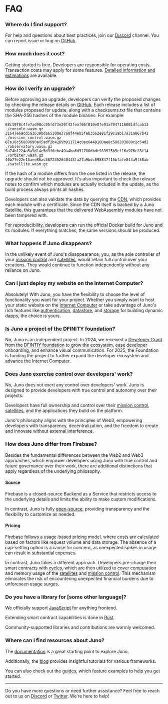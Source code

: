 # FAQ

### Where do I find support?

For help and questions about best practices, join our [Discord](https://discord.gg/wHZ57Z2RAG) channel. You can report issue or bug on [GitHub](https://github.com/junobuild/juno).

### How much does it cost?

Getting started is free. Developers are responsible for operating costs. Transaction costs may apply for some features. [Detailed information and estimations](./pricing.md) are available.

### How do I verify an upgrade?

Before approving an upgrade, developers can verify the proposed changes by checking the release details on [GitHub](https://github.com/junobuild/juno/releases). Each release includes a list of modules proposed for update, along with a checksums.txt file that contains the SHA-256 hashes of the module binaries. For example:

```
68c1978c4fe7ad98cc95fd73e20f42feaf66f010e8fe91a7047116001dfcab13  ./console.wasm.gz
31647e69cd5a3639bda65300e37a8f44eb5feb3562e81f29c1ab17a31a867b42  ./mission_control.wasm.gz
87a18c56889690a05adf2b4289b911714c0ac6449108ae0c588203680c2c54d2  ./observatory.wasm.gz
5a74b1224a5a5d14e5d9f0ebe49a4ba6d51780dbde983525b5ef16a976c28f14  ./orbiter.wasm.gz
40b77e22e13aee86ac3872352640443fa27a9bdc098847f15bfafe844a9f58ab  ./satellite.wasm.gz
```

If the hash of a module differs from the one listed in the release, the upgrade should not be approved. It's also important to check the release notes to confirm which modules are actually included in the update, as the build process always prints all hashes.

Developers can also validate the data by querying the [CDN](https://github.com/junobuild/cdn), which provides each module with a certificate. Since the CDN itself is backed by a Juno Satellite, this guarantees that the delivered WebAssembly modules have not been tampered with.

For reproducibility, developers can run the official Docker build for Juno and its modules. If everything matches, the same versions should be produced.

### What happens if Juno disappears?

In the unlikely event of Juno's disappearance, you, as the sole controller of your [mission control] and [satellites], would retain full control over your creations. They would continue to function independently without any reliance on Juno.

### Can I just deploy my website on the Internet Computer?

Absolutely! With Juno, you have the flexibility to choose the level of functionality you want for your project. Whether you simply want to host your static website on the [Internet Computer] or take advantage of Juno's rich features like [authentication](build/authentication/index.md), [datastore](./build/datastore/index.md), and [storage](./build/storage/index.md) for building dynamic dapps, the choice is yours.

### Is Juno a project of the DFINITY foundation?

No, Juno is an independent project. In 2024, we received a [Developer Grant](https://dfinity.org/grants/) from the [DFINTIY foundation](https://dfinity.org) to grow the ecosystem, ease developer onboarding, and enhance visual communication. For 2025, the Foundation is funding the project to further expand the developer ecosystem and advance the Internet Computer.

### Does Juno exercise control over developers' work?

No, Juno does not exert any control over developers' work. Juno is designed to provide developers with true control and autonomy over their projects.

Developers have full ownership and control over their [mission control], [satellites], and the applications they build on the platform.

Juno's philosophy aligns with the principles of Web3, empowering developers with transparency, decentralization, and the freedom to create and innovate without external interference.

### How does Juno differ from Firebase?

Besides the fundamental differences between the Web2 and Web3 approaches, which empower developers using Juno with true control and future governance over their work, there are additional distinctions that apply regardless of the underlying philosophy.

#### Source

Firebase is a closed-source Backend as a Service that restricts access to the underlying details and limits the ability to make custom modifications.

In contrast, Juno is fully [open-source](https://github.com/junobuild/), providing transparency and the flexibility to customize as needed.

#### Pricing

Firebase follows a usage-based pricing model, where costs are calculated based on factors like request volume and data storage. The absence of a cap-setting option is a cause for concern, as unexpected spikes in usage can result in substantial expenses.

In contrast, Juno takes a different approach. Developers pre-charge their smart contracts with [cycles](./terminology.md#cycles), which are then utilized to cover computation and memory usage of the [satellites] and [mission control]. This mechanism eliminates the risk of encountering unexpected financial burdens due to unforeseen usage surges.

### Do you have a library for [some other language]?

We officially support [JavaScript](setup-the-sdk.mdx) for anything frontend.

Extending smart contract capabilities is done in [Rust](build/functions/index.md).

Community-supported libraries and contributions are warmly welcomed.

### Where can I find resources about Juno?

The [documentation](./intro.mdx) is a great starting point to explore Juno.

Additionally, the [blog](https://juno.build/blog) provides insightful tutorials for various frameworks.

You can also check out the [guides](/docs/category/guides-and-examples), which feature examples to help you get started.

---

Do you have more questions or need further assistance? Feel free to reach out to us on [Discord](https://discord.gg/wHZ57Z2RAG) or [Twitter](https://twitter.com/junobuild). We're here to help!

[mission control]: terminology.md#mission-control
[satellites]: terminology.md#satellite
[Internet Computer]: https://internetcomputer.org/
